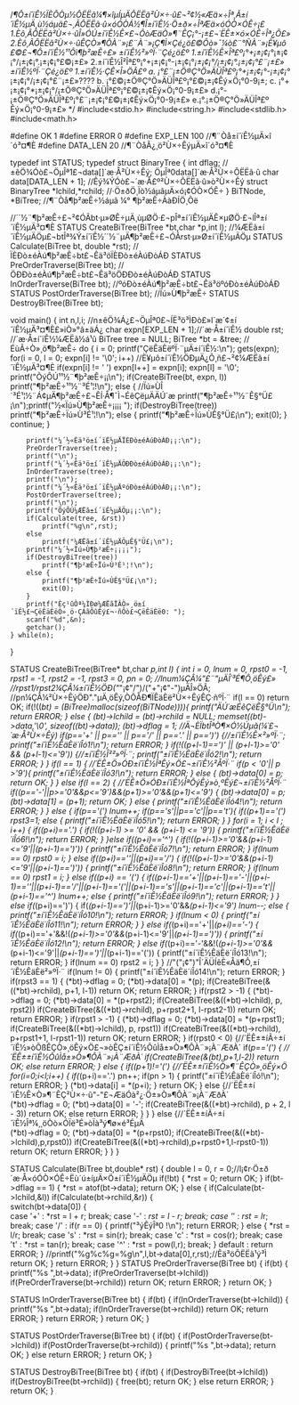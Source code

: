 /*¶Ô±í´ïÊ½ÏÈÕÒµ½ÔËËã¼¶×îµÍµÄÔËËã²Ù×÷·û£¬²¢½«Æä×÷Îª¸Ã±í´ïÊ½µÄ¸ù½áµã£¬¸ÃÔËËã·û×óÓÒÁ½¶Î±í´ïÊ½·Ö±ð×÷ÎªÆä×óÓÒ×ÓÊ÷¡£
  1.Èô¸ÃÔËËã²Ù×÷·ûÎ»ÓÚ±í´ïÊ½Ê×£¬ÔòÆäÒ»¶¨ÊÇ¡°-¡±£¬´ËÊ±×ó×ÓÊ÷Îª¿Õ£»
  2.Èô¸ÃÔËËã²Ù×÷·ûÊÇÒ»¶ÔÀ¨»¡£¨À¨»¡Ç¶Ì×Çé¿ö£©Ôò»¯¼ò£¨°ÑÀ¨»¡È¥µô£©£¬¶Ô±í´ïÊ½¹¹Ôì¶þ²æÊ÷£»
  ±í´ïÊ½²»ºÏ·¨Çé¿ö£º
  1.±í´ïÊ½Ê×Îª£º¡°+¡±¡¢¡°*¡±¡¢¡°/¡±¡¢¡°.¡±¡¢¡°£©¡±£»
  2.±í´ïÊ½Î²Îª£º¡°+¡±¡¢¡°-¡±¡¢¡°*¡±¡¢¡°/¡±¡¢¡°.¡±¡¢¡°£¨¡±£»
  ±í´ïÊ½ºÏ·¨Çé¿ö£º
  1.±í´ïÊ½·ÇÊ×Î»ÖÃ£º
	a. ¡°£¨¡±Ö®Ç°Ö»ÄÜÎª£º¡°+¡±¡¢¡°-¡±¡¢¡°*¡±¡¢¡°/¡±¡¢¡°£¨¡±£»???? 
	b. ¡°£©¡±Ö®Ç°Ö»ÄÜÎª£º¡°£©¡±¡¢Êý×Ö¡°0-9¡±;
	c. ¡°+¡±¡¢¡°*¡±¡¢¡°/¡±Ö®Ç°Ö»ÄÜÎª£º¡°£©¡±¡¢Êý×Ö¡°0-9¡±£»
	d.¡°-¡±Ö®Ç°Ö»ÄÜÎª£º¡°£¨¡±¡¢¡°£©¡±¡¢Êý×Ö¡°0-9¡±£»
	e.¡°.¡±Ö®Ç°Ö»ÄÜÎª£º Êý×Ö¡°0-9¡±£»
*/
#include<stdio.h>
#include<string.h>
#include<stdlib.h>
#include<math.h>

#define OK 1
#define ERROR 0
#define EXP_LEN 100 //¶¨Òå±í´ïÊ½µÄ×î´ó³¤¶È
#define DATA_LEN 20 //¶¨ÒåÃ¿¸ö²Ù×÷ÊýµÄ×î´ó³¤¶È

typedef int STATUS;
typedef struct BinaryTree {
    int dflag;       //±êÖ¾Óò£¬ÖµÎª1£¬data[]´æ·Å²Ù×÷Êý; ÖµÎª0data[]´æ·Å²Ù×÷ÔËËã·û
    char data[DATA_LEN + 1]; //Êý¾ÝÓò£¬´æ·Å£º²Ù×÷ÔËËã·û»ò²Ù×÷Êý
    struct BinaryTree *lchild,*rchild; //·Ö±ðÖ¸Ïò½áµãµÄ×ó¡¢ÓÒ×ÓÊ÷
} BiTNode, *BiTree;    //¶¨Òå¶þ²æÊ÷½áµã ¼° ¶þ²æÊ÷ÀàÐÍÖ¸Õë

//´´½¨¶þ²æÊ÷£¬²¢ÓÃbt·µ»ØÊ÷µÄ¸ùµØÖ·£¬pÎª±í´ïÊ½µÄÊ×µØÖ·£¬lÎª±í´ïÊ½µÄ³¤¶È
STATUS CreateBiTree(BiTree *bt,char *p,int l);
//¼ÆËã±í´ïÊ½µÄÖµ£¬btÎª¾Ý±í´ïÊ½´´½¨µÄ¶þ²æÊ÷£¬ÓÃrst·µ»Ø±í´ïÊ½µÄÖµ
STATUS Calculate(BiTree bt, double *rst);
//ÏÈÐò±éÀú¶þ²æÊ÷bt£¬Êä³öÏÈÐò±éÀúÐòÁÐ
STATUS PreOrderTraverse(BiTree bt);
//ÖÐÐò±éÀú¶þ²æÊ÷bt£¬Êä³öÖÐÐò±éÀúÐòÁÐ
STATUS InOrderTraverse(BiTree bt);
//ºóÐò±éÀú¶þ²æÊ÷bt£¬Êä³öºóÐò±éÀúÐòÁÐ
STATUS PostOrderTraverse(BiTree bt); 
//Ïú»Ù¶þ²æÊ÷
STATUS DestroyBiTree(BiTree bt);   

void main() {
    int n,l,i; //n±êÖ¾Á¿£¬ÖµÎª0£¬ÍË³ö³ÌÐò£»l´æ´¢±í´ïÊ½µÄ³¤¶È£»iÒ»°ã±äÁ¿
    char expn[EXP_LEN + 1];//´æ·Å±í´ïÊ½
    double rst; //´æ·Å±í´ïÊ½¼ÆËã½á¹û
	BiTree tree = NULL;
    BiTree *bt = &tree; //ÉùÃ÷Ò»¸ö¶þ²æÊ÷
    do {
        i = 0;
        printf("ÇëÊäÈëºÏ·¨µÄ±í´ïÊ½:\n");
        gets(expn);
        for(i = 0, l = 0; expn[i] != '\0'; i++) //È¥µô±í´ïÊ½ÖÐµÄ¿Õ¸ñ£¬²¢¼ÆËã±í´ïÊ½µÄ³¤¶È
            if(expn[i] != ' ')
				expn[l++] = expn[i];
        expn[l] = '\0';
        printf("ÕýÔÚ¹¹½¨¶þ²æÊ÷¡­¡­\n");
        if(CreateBiTree(bt, expn, l))
			printf("¶þ²æÊ÷¹¹½¨³É¹¦!\n");
        else {   //Ïú»ÙÎ´³É¹¦½¨Á¢µÄ¶þ²æÊ÷£¬ÊÍ·Å¶¯Ì¬ÉêÇëµÄÄÚ´æ
            printf("¶þ²æÊ÷¹¹½¨Ê§°Ü£¡\n");printf("½«Ïú»Ù¶þ²æÊ÷¡­¡­¡­¡­ ");
            if(DestroyBiTree(tree)) 
				printf("¶þ²æÊ÷Ïú»Ù³É¹¦!\n");
            else {
				printf("¶þ²æÊ÷Ïú»ÙÊ§°Ü£¡\n");
				exit(0);
			}
            continue;
        }

        printf("¼´½«Êä³ö±í´ïÊ½µÄÏÈÐò±éÀúÐòÁÐ¡­¡­:\n");
        PreOrderTraverse(tree);
		printf("\n");
        printf("¼´½«Êä³ö±í´ïÊ½µÄÖÐÐò±éÀúÐòÁÐ¡­¡­:\n");
        InOrderTraverse(tree);
		printf("\n");
        printf("¼´½«Êä³ö±í´ïÊ½µÄºóÐò±éÀúÐòÁÐ¡­¡­:\n");
        PostOrderTraverse(tree);
		printf("\n");
        printf("ÕýÔÚ¼ÆËã±í´ïÊ½µÄÖµ¡­¡­:\n");
        if(Calculate(tree, &rst))
			printf("%g\n",rst);
        else 
			printf("¼ÆËã±í´ïÊ½µÄÖµÊ§°Ü£¡\n");
        printf("¼´½«Ïú»Ù¶þ²æÊ÷¡­¡­¡­¡­");
        if(DestroyBiTree(tree))
			printf("¶þ²æÊ÷Ïú»Ù³É¹¦!\n");
        else {
			printf("¶þ²æÊ÷Ïú»ÙÊ§°Ü£¡\n");
			exit(0);
		}
        printf("Èç¹ûÒª¼ÌÐø¼ÆËãÏÂÒ»¸ö±í´ïÊ½£¬ÇëÊäÈëÒ»¸ö·ÇÁãÕûÊý£¬·ñÔò£¬ÇëÊäÈë0: ");
        scanf("%d",&n); 
		getchar();
    } while(n);
}

STATUS CreateBiTree(BiTree* bt,char *p,int l) {
    int i = 0, lnum = 0, rpst0 = -1, rpst1 = -1, rpst2 = -1, rpst3 = 0, pn = 0;
    //lnum¼ÇÂ¼"£¨"µÄÎ´³É¶Ô¸öÊý£»
    //rpst1/rpst2¼ÇÂ¼±í´ïÊ½ÖÐ("*"¡¢"/")/("+"¡¢"-")µÄÎ»ÖÃ;
    //pn¼ÇÂ¼²Ù×÷ÊýÖÐ"."µÄ¸öÊý,ÒÔÅÐ¶ÏÊäÈë²Ù×÷ÊýÊÇ·ñºÏ·¨
    if(l == 0)
		return OK;
    if(!((*bt) = (BiTree)malloc(sizeof(BiTNode)))){
		printf("ÄÚ´æÉêÇëÊ§°Ü\n");
		return ERROR;
	} else {
        (*bt)->lchild = (*bt)->rchild = NULL;
        memset((*bt)->data,'\0', sizeof((*bt)->data));
		(*bt)->dflag = 1;
        //Ä¬ÈÏbtÎªÒ¶×Ó½Úµã(¼´£¬´æ·Å²Ù×÷Êý)
        if(*p=='+' || *p=='*' || *p=='/' || *p=='.' || *p==')') {//±í´ïÊ½Ê×²»ºÏ·¨;
            printf("±í´ïÊ½ÊäÈë´íÎó1!\n"); 
			return ERROR;
		}
        if(!(*(p+l-1)==')' || *(p+l-1)>='0' && *(p+l-1)<='9')) {//±í´ïÊ½Î²²»ºÏ·¨;
            printf("±í´ïÊ½ÊäÈë´íÎó2!\n");
			return ERROR;
		}
    }
    if(l == 1) { //´ËÊ±Ö»ÓÐ±í´ïÊ½ÎªÊý×Ö£¬±í´ïÊ½²ÅºÏ·¨
        if(*p < '0'|| *p >'9'){
			printf("±í´ïÊ½ÊäÈë´íÎó3!\n"); 
			return ERROR;
		} else {
			(*bt)->data[0] = *p;
			return OK;
		}
    } else if(l == 2) { //´ËÊ±Ö»ÓÐ±í´ïÊ½ÎªÕýÊý»ò¸ºÊý£¬±í´ïÊ½²ÅºÏ·¨
        if((*p=='-'||*p>='0'&&*p<='9')&&*(p+1)>='0'&&*(p+1)<='9') {
			(*bt)->data[0] = *p; 
			(*bt)->data[1] = *(p+1);
			return OK;
		} else {
			printf("±í´ïÊ½ÊäÈë´íÎó4!\n"); 
			return ERROR;
		}
    } else {
        if(*p=='(') 
			lnum++;
		if(*p=='s'||*p=='c'||*p=='t'){
			if(*(p+1)=='(')
            rpst3=1;
             else {
					printf("±í´ïÊ½ÊäÈë´íÎó5!\n"); 
					return ERROR;
				}
		}
        for(i = 1; i < l ; i++) {
            if(*(p+i)=='.') {
                if(!(*(p+i-1) >= '0' && *(p+i-1) <= '9')) {
					printf("±í´ïÊ½ÊäÈë´íÎó6!\n"); 
					return ERROR;
				}
            }else if(*(p+i)=='^') {
                if(!(*(p+i-1)>='0'&&*(p+i-1)<='9'||*(p+i-1)==')')) {
					printf("±í´ïÊ½ÊäÈë´íÎó7!\n"); 
					return ERROR;
				}
                if(lnum == 0)
					rpst0 = i;
            } else if(*(p+i)=='*'||*(p+i)=='/') {
                if(!(*(p+i-1)>='0'&&*(p+i-1)<='9'||*(p+i-1)==')')) {
					printf("±í´ïÊ½ÊäÈë´íÎó8!\n"); 
					return ERROR;
				}
                if(lnum == 0)
					rpst1 = i;
            } else if(*(p+i) == '(') {
                if(*(p+i-1)=='+'||*(p+i-1)=='-'||*(p+i-1)=='*'||*(p+i-1)=='/'||*(p+i-1)=='('||*(p+i-1)=='s'||*(p+i-1)=='c'||*(p+i-1)=='t'||*(p+i-1)=='^')
                    lnum++;
                else {
					printf("±í´ïÊ½ÊäÈë´íÎó9!\n"); 
					return ERROR;
				}
            } else if(*(p+i)==')') {
                if(*(p+i-1)==')'||*(p+i-1)>='0'&&*(p+i-1)<='9')
					lnum--;
                else {
					printf("±í´ïÊ½ÊäÈë´íÎó10!\n"); 
					return ERROR;
				}
                if(lnum < 0) {
					printf("±í´ïÊ½ÊäÈë´íÎó11!\n"); 
					return ERROR;
				}
            } else if(*(p+i)=='+'||*(p+i)=='-') {
                if(*(p+i)=='+'&&!(*(p+i-1)>='0'&&*(p+i-1)<='9'||*(p+i-1)==')')) {
					printf("±í´ïÊ½ÊäÈë´íÎó12!\n"); 
					return ERROR;
				} else if(*(p+i)=='-'&&!(*(p+i-1)>='0'&&*(p+i-1)<='9'||*(p+i-1)==')'||*(p+i-1)=='(')) {
					printf("±í´ïÊ½ÊäÈë´íÎó13!\n"); 
					return ERROR;
				}
                if(lnum == 0)
					rpst2 = i;
            }
        }
		//"("¡¢")"Î´ÄÜÍêÈ«Åä¶Ô,±í´ïÊ½ÊäÈë²»ºÏ·¨
        if(lnum != 0) {
			printf("±í´ïÊ½ÊäÈë´íÎó14!\n"); 
			return ERROR;
		}
        if(rpst3 == 1) {
        	(*bt)->dflag = 0;
			(*bt)->data[0] = *(p);
            if(CreateBiTree(&((*bt)->rchild), p+1, l-1))
			    return OK;
            return ERROR;
        }
        if(rpst2 > -1) {
            (*bt)->dflag = 0;
			(*bt)->data[0] = *(p+rpst2);
            if(CreateBiTree(&((*bt)->lchild), p, rpst2))
                if(CreateBiTree(&((*bt)->rchild), p+rpst2+1, l-rpst2-1))
					return OK;
            return ERROR;
        }
		if(rpst1 > -1) {
            (*bt)->dflag = 0;
			(*bt)->data[0] = *(p+rpst1);
            if(CreateBiTree(&((*bt)->lchild), p, rpst1))
                if(CreateBiTree(&((*bt)->rchild), p+rpst1+1, l-rpst1-1))
					return OK;
            return ERROR;
        }
        if(rpst0 < 0) {//´ËÊ±±íÃ÷±í´ïÊ½»òÕßÊÇÒ»¸öÊý×Ö£¬»òÊÇ±í´ïÊ½ÕûÌå±»Ò»¶ÔÀ¨»¡À¨ÆðÀ´
            if(*p=='(') { //´ËÊ±±í´ïÊ½ÕûÌå±»Ò»¶ÔÀ¨»¡À¨ÆðÀ´
                if(CreateBiTree(&(*bt),p+1,l-2))
					return OK;
                else 
					return ERROR;
            } else {
                if(*(p+1)!='(') {//´ËÊ±±í´ïÊ½Ò»¶¨ÊÇÒ»¸öÊý×Ö
					for(i=0;i<l;i++) {
                        if(*(p+i)=='.')
							pn++;
                        if(pn > 1) {
							printf("±í´ïÊ½ÊäÈë´íÎó!\n"); 
							return ERROR;
						}
                        (*bt)->data[i] = *(p+i);
                    }
                    return OK;
                } else {//´ËÊ±±í´ïÊ½Ê×Ò»¶¨ÊÇ²Ù×÷·û"-"£¬ÆäÓà²¿·Ö±»Ò»¶ÔÀ¨»¡À¨ÆðÀ´                
                    (*bt)->dflag = 0; 
					(*bt)->data[0] = '-';
                    if(CreateBiTree(&((*bt)->rchild), p + 2, l - 3))
						return OK;
                    else
						return ERROR;
                }
            }
        } else {//´ËÊ±±íÃ÷±í´ïÊ½Îª¼¸¸öÒò×ÓÏë³É»òÏà³ý¶ø×é³ÉµÄ        
            (*bt)->dflag = 0;
			(*bt)->data[0] = *(p+rpst0);
            if(CreateBiTree(&((*bt)->lchild),p,rpst0))
                if(CreateBiTree(&((*bt)->rchild),p+rpst0+1,l-rpst0-1))
					return OK;
            return ERROR;
        }
    }
}

STATUS Calculate(BiTree bt,double* rst) {
    double l = 0, r = 0;//l¡¢r·Ö±ð´æ·Å×óÓÒ×ÓÊ÷Ëù´ú±íµÄ×Ö±í´ïÊ½µÄÖµ
    if(!bt) { 
		*rst = 0;
		return OK;
	}
    if(bt->dflag == 1) {
		*rst = atof(bt->data);
		return OK;
	} else {
        if(Calculate(bt->lchild,&l))
            if(Calculate(bt->rchild,&r)) {            
                switch(bt->data[0]) {                
                    case '+' : 
						*rst = l + r;
						break;
                    case '-' : 
						*rst = l - r;
						break;
                    case '*' : 
						*rst = l*r;
						break;
                    case '/' : 
						if(r == 0) {
							printf("³ýÊýÎª0 !\n");
							return ERROR;
						} else {
							*rst = l/r;
							break;
	                case 's' :
	                    *rst = sin(r);
	                    break;
                    case 'c' :
	                    *rst = cos(r);
	                    break;
                    case 't' :
	                    *rst = tan(r);
	                    break;
                    case '^' :
                        *rst = pow(l,r);
                        break;
						}
                    default : 
						return ERROR;
                }
                //printf("%g%c%g=%g\n",l,bt->data[0],r,rst);//Êä³öÔËËã¹ý³Ì
                return OK;
            }
        return ERROR;
    }
}
STATUS PreOrderTraverse(BiTree bt) {
    if(bt) {
        printf("%s ",bt->data);
        if(PreOrderTraverse(bt->lchild))
            if(PreOrderTraverse(bt->rchild))
				return OK;
        return ERROR;
    }
    return OK;
}

STATUS InOrderTraverse(BiTree bt) {
    if(bt) {
        if(InOrderTraverse(bt->lchild)) {
            printf("%s ",bt->data);
            if(InOrderTraverse(bt->rchild))
				return OK;
            return ERROR;
        }
        return ERROR;
    }
    return OK;
}

STATUS PostOrderTraverse(BiTree bt) {
	if(bt) {
        if(PostOrderTraverse(bt->lchild))
            if(PostOrderTraverse(bt->rchild)) {
                printf("%s ",bt->data);
                return OK;
            } else 
				return ERROR;
    }
    return OK;
}

STATUS DestroyBiTree(BiTree bt) {
    if(bt) {
        if(DestroyBiTree(bt->lchild))
            if(DestroyBiTree(bt->rchild)) {
                free(bt);
                return OK;
            } else
				return ERROR;
    }
    return OK;
}

